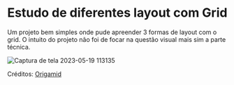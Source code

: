 # Estudo de diferentes layout com Grid

Um projeto bem simples onde pude apreender 3 formas de layout com o grid. O intuito do projeto não foi de focar na questão visual mais sim a parte técnica. 

![Captura de tela 2023-05-19 113135](https://github.com/SaraFigueiredoBrasil/Grid/assets/60072940/cfd55cbd-d98c-4a1e-b840-0ee1cffc8cf8)



<p>Créditos: <a href="https://www.linkedin.com/school/origamid/">Origamid</a> 
